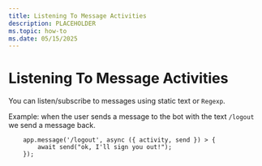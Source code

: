 ```yaml
---
title: Listening To Message Activities
description: PLACEHOLDER
ms.topic: how-to
ms.date: 05/15/2025
---
```


# Listening To Message Activities


You can listen/subscribe to messages using static text or `Regexp`.

Example: when the user sends a message to the bot with the text `/logout` we send a message back.

```
    app.message('/logout', async ({ activity, send }) > {
        await send("ok, I'll sign you out!");
    });
```